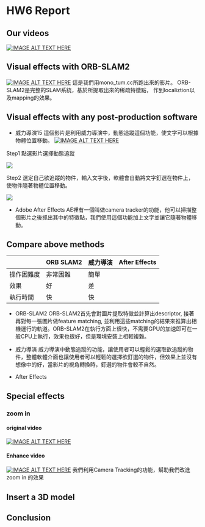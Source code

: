 # HW6 Report
## Our videos
[![IMAGE ALT TEXT HERE](https://img.youtube.com/vi/MhdK6kJy5Co/0.jpg)](https://www.youtube.com/watch?v=MhdK6kJy5Co)
## Visual effects with ORB-SLAM2
[![IMAGE ALT TEXT HERE](https://img.youtube.com/vi/NJICDbDI8bBeuw/0.jpg)](https://www.youtube.com/watch?v=CDbDI8bBeuw)
這是我們用mono_tum.cc所跑出來的影片。
ORB-SLAM2是完整的SLAM系統，基於所提取出來的稀疏特徵點，
作到localiztion以及mapping的效果。

## Visual effects with any post-production software
* 威力導演15
這個影片是利用威力導演中，動態追蹤這個功能，使文字可以根據物體位置移動。
[![IMAGE ALT TEXT HERE](https://img.youtube.com/vi/NJICDbDI8bBeuw/0.jpg)](https://youtu.be/xfSLMkTO-_o)

Step1 點選影片選擇動態追蹤

![](https://i.imgur.com/Xw6vLIk.png)

Step2 選定自己欲追蹤的物件，輸入文字後，軟體會自動將文字釘選在物件上，使物件隨著物體位置移動。

![](https://i.imgur.com/8AEtaOK.png)

* Adobe After Effects
AE裡有一個叫做camera tracker的功能，他可以掃描整個影片之後抓出其中的特徵點，我們使用這個功能加上文字並讓它隨著物體移動。





### 
## Compare above methods
||ORB SLAM2  |威力導演|After Effects|
|--|---------|------    |-------------|
|操作困難度    | 非常困難  |簡單|         |
|效果|  好     |差        |         |
|執行時間      | 快       |快|       |

* ORB-SLAM2
ORB-SLAM2首先會對圖片提取特徵並計算出descriptor, 接著再對每一張圖片做feature matching, 並利用這些matching的結果來推算出相機運行的軌道。ORB-SLAM2在執行方面上很快，不需要GPU的加速即可在一般CPU上執行，效果也很好，但是環境安裝上相較複雜。

* 威力導演
威力導演中動態追蹤的功能，讓使用者可以輕鬆的選取欲追蹤的物件，整體軟體介面也讓使用者可以輕鬆的選擇欲釘選的物件，但效果上並沒有想像中的好，當影片的視角轉換時，釘選的物件會較不自然。
* After Effects
## Special effects
### zoom in 
#### original video
[![IMAGE ALT TEXT HERE](https://img.youtube.com/vi/APqdNaLJVfI/0.jpg)](https://www.youtube.com/watch?v=APqdNaLJVfI)
#### Enhance video
[![IMAGE ALT TEXT HERE](https://img.youtube.com/vi/PaXWVnloN48/0.jpg)](https://www.youtube.com/watch?v=PaXWVnloN48)
我們利用Camera Tracking的功能，幫助我們改進zoom in 的效果

## Insert a 3D model

## Conclusion
